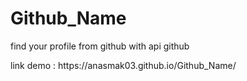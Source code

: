 # Github_Name
find your profile from github with api github
<p>link demo :  https://anasmak03.github.io/Github_Name/</p>
